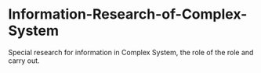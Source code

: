# Information-Research-of-Complex-System
Special research for information in Complex System, the role of the role and carry out.
